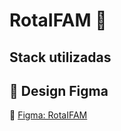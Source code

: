 # RotaIFAM 🚌

## Stack utilizadas

## 📌 Design Figma

🔗 [Figma: RotaIFAM](https://www.figma.com/design/Z3Gh6AtN37zyUK8OKTNvHp/Prot%C3%B3tipo-de-APP-rotabus?node-id=0-1&p=f&t=8WK7iRCRWAHb1mc5-0)